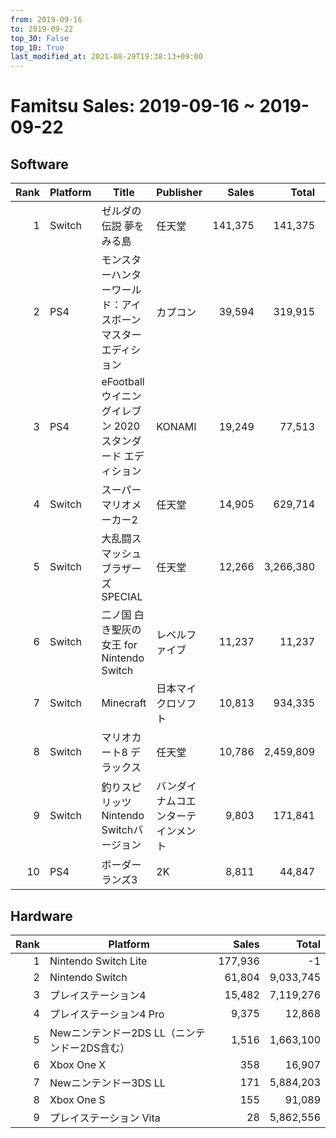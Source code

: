 ```yaml
---
from: 2019-09-16
to: 2019-09-22
top_30: False
top_10: True
last_modified_at: 2021-08-29T19:38:13+09:00
---
```

# Famitsu Sales: 2019-09-16 ~ 2019-09-22
## Software
| Rank | Platform | Title | Publisher | Sales | Total | Rate | New |
| -: | -- | -- | -- | -: | -: | -: | -- |
| 1 | Switch | ゼルダの伝説 夢をみる島 | 任天堂 | 141,375 | 141,375 |  | **New** |
| 2 | PS4 | モンスターハンターワールド：アイスボーン マスターエディション | カプコン | 39,594 | 319,915 |  |  |
| 3 | PS4 | eFootball ウイニングイレブン 2020 スタンダード エディション | KONAMI | 19,249 | 77,513 |  |  |
| 4 | Switch | スーパーマリオメーカー2 | 任天堂 | 14,905 | 629,714 |  |  |
| 5 | Switch | 大乱闘スマッシュブラザーズ SPECIAL | 任天堂 | 12,266 | 3,266,380 |  |  |
| 6 | Switch | 二ノ国 白き聖灰の女王 for Nintendo Switch | レベルファイブ | 11,237 | 11,237 |  | **New** |
| 7 | Switch | Minecraft | 日本マイクロソフト | 10,813 | 934,335 |  |  |
| 8 | Switch | マリオカート8 デラックス | 任天堂 | 10,786 | 2,459,809 |  |  |
| 9 | Switch | 釣りスピリッツ Nintendo Switchバージョン | バンダイナムコエンターテインメント | 9,803 | 171,841 |  |  |
| 10 | PS4 | ボーダーランズ3 | 2K | 8,811 | 44,847 |  |  |

## Hardware
| Rank | Platform | Sales | Total |
| -: | -- | -: | -: |
| 1 | Nintendo Switch Lite | 177,936 | -1 |
| 2 | Nintendo Switch | 61,804 | 9,033,745 |
| 3 | プレイステーション4 | 15,482 | 7,119,276 |
| 4 | プレイステーション4 Pro | 9,375 | 12,868 |
| 5 | Newニンテンドー2DS LL（ニンテンドー2DS含む） | 1,516 | 1,663,100 |
| 6 | Xbox One X | 358 | 16,907 |
| 7 | Newニンテンドー3DS LL | 171 | 5,884,203 |
| 8 | Xbox One S | 155 | 91,089 |
| 9 | プレイステーション Vita | 28 | 5,862,556 |